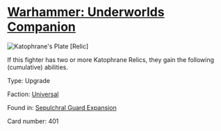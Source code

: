 # [Warhammer: Underworlds Companion](https://guidokessels.github.io/wh-underworlds)

  

![Katophrane's Plate [Relic]](https://warhammerunderworlds.com/wp-content/uploads/sites/6/2017/12/401_ENG-Katophranes-Plate-Relic.png)

If this fighter has two or more Katophrane Relics, they gain the following (cumulative) abilities.

Type: Upgrade

Faction: [Universal](https://guidokessels.github.io/wh-underworlds/factions/universal.md)

Found in: [Sepulchral Guard Expansion](https://guidokessels.github.io/wh-underworlds/locations/sepulchral-guard-expansion.md)

Card number: 401

